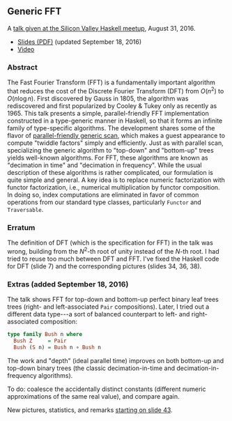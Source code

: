 ## Generic FFT

A [talk given at the Silicon Valley Haskell meetup](https://www.meetup.com/haskellhackers/events/233268893/), August 31, 2016.

*   [Slides (PDF)](http://conal.net/talks/generic-fft.pdf) (updated September 18, 2016)
*   [Video](https://www.youtube.com/watch?v=Qam6t9EN5SQ)

### Abstract

The Fast Fourier Transform (FFT) is a fundamentally important algorithm that reduces the cost of the Discrete Fourier Transform (DFT) from $O(n^2)$ to $O(n \log n)$.
First discovered by Gauss in 1805, the algorithm was rediscovered and first popularized by Cooley & Tukey only as recently as 1965.
This talk presents a simple, parallel-friendly FFT implementation constructed in a type-generic manner in Haskell, so that it forms an infinite family of type-specific algorithms.
The development shares some of the flavor of [parallel-friendly generic scan](https://github.com/conal/talk-2013-understanding-parallel-scan), which makes a guest appearance to compute "twiddle factors" simply and efficiently.
Just as with parallel scan, specializing the generic algorithm to "top-down" and "bottom-up" trees yields well-known algorithms.
For FFT, these algorithms are known as "decimation in time" and "decimation in frequency".
While the usual description of these algorithms is rather complicated, our formulation is quite simple and general.
A key idea is to replace numeric factorization with functor factorization, i.e., numerical multiplication by functor composition.
In doing so, index computations are eliminated in favor of common operations from our standard type classes, particularly `Functor` and `Traversable`.

### Erratum

The definition of DFT (which is the specification for FFT) in the talk was wrong, building from the $N^2$-th root of unity instead of the $N$-th root.
I had tried to reuse too much between DFT and FFT.
I've fixed the Haskell code for DFT (slide 7) and the corresponding pictures (slides 34, 36, 38).

### Extras (added September 18, 2016)

The talk shows FFT for top-down and bottom-up perfect binary leaf trees trees (right- and left-associated `Pair` compositions). Later, I tried out a different data type---a sort of balanced counterpart to left- and right-associated composition:

``` haskell
type family Bush n where
  Bush Z     = Pair
  Bush (S n) = Bush n ∘ Bush n
```

The work and "depth" (ideal parallel time) improves on both bottom-up and top-down binary trees (the classic decimation-in-time and decimation-in-frequency algorithms).

To do: coalesce the accidentally distinct constants (different numeric approximations of the same real value), and compare again.

New pictures, statistics, and remarks [starting on slide 43](http://conal.net/talks/generic-fft.pdf).
